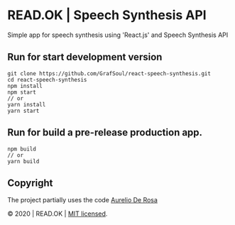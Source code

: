 # READ.OK | Speech Synthesis API

Simple app for speech synthesis using 'React.js' and Speech Synthesis API

## Run for start development version

```
git clone https://github.com/GrafSoul/react-speech-synthesis.git
cd react-speech-synthesis
npm install
npm start
// or
yarn install
yarn start
```

## Run for build a pre-release production app.

```
npm build
// or
yarn build
```

## Copyright

The project partially uses the code [Aurelio De Rosa]

&#169; 2020 | READ.OK | [MIT licensed].

[mit licensed]: https://github.com/GrafSoul/react-speech-synthesis/blob/master/LICENSE
[aurelio de rosa]: https://www.audero.it
